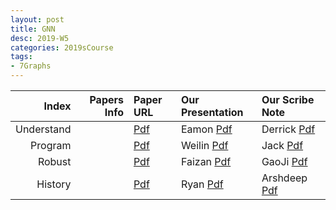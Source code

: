 ```yaml
---
layout: post
title: GNN   
desc: 2019-W5
categories: 2019sCourse
tags:
- 7Graphs
---
```


| Index | Papers Info | Paper URL| Our Presentation |Our Scribe Note |
| -----: | -------------------------------: | :----- | :----- | :----- | 
| Understand |      | [Pdf]() | Eamon [Pdf]() | Derrick [Pdf]() | 
| Program |      | [Pdf]() | Weilin [Pdf]() | Jack [Pdf]() | 
| Robust |      | [Pdf]() | Faizan [Pdf]() | GaoJi [Pdf]() | 
| History |      | [Pdf]() | Ryan [Pdf]() | Arshdeep [Pdf]() | 
